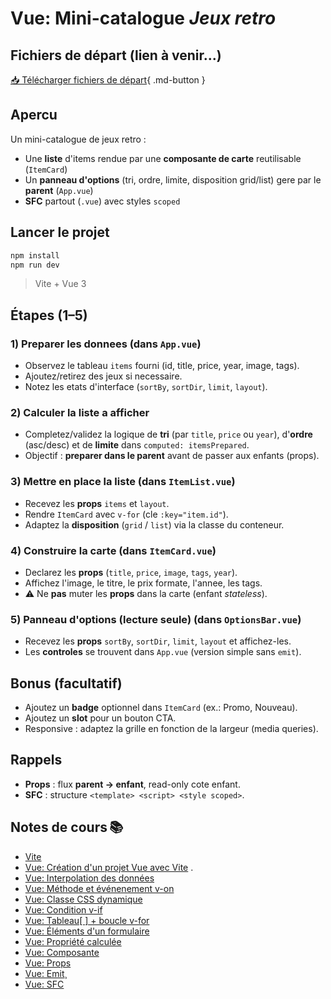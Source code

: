 # Vue: Mini-catalogue *Jeux retro*


## Fichiers de départ (lien à venir...)

[📥 Télécharger fichiers de départ](#){ .md-button }


## Apercu

Un mini-catalogue de jeux retro :

- Une **liste** d'items rendue par une **composante de carte** reutilisable (`ItemCard`)
- Un **panneau d'options** (tri, ordre, limite, disposition grid/list) gere par le **parent** (`App.vue`)
- **SFC** partout (`.vue`) avec styles `scoped`

## Lancer le projet

```bash
npm install
npm run dev
```
> Vite + Vue 3


## Étapes (1–5)

### 1) Preparer les donnees (dans `App.vue`)

- Observez le tableau `items` fourni (id, title, price, year, image, tags).
- Ajoutez/retirez des jeux si necessaire.
- Notez les etats d'interface (`sortBy`, `sortDir`, `limit`, `layout`).

### 2) Calculer la liste a afficher

- Completez/validez la logique de **tri** (par `title`, `price` ou `year`), d'**ordre** (asc/desc) et de **limite** dans `computed: itemsPrepared`.
- Objectif : **preparer dans le parent** avant de passer aux enfants (props).

### 3) Mettre en place la liste (dans `ItemList.vue`)

- Recevez les **props** `items` et `layout`.
- Rendre `ItemCard` avec `v-for` (cle `:key="item.id"`).
- Adaptez la **disposition** (`grid` / `list`) via la classe du conteneur.

### 4) Construire la carte (dans `ItemCard.vue`)

- Declarez les **props** (`title`, `price`, `image`, `tags`, `year`).
- Affichez l'image, le titre, le prix formate, l'annee, les tags.
- ⚠️ Ne **pas** muter les **props** dans la carte (enfant *stateless*).

### 5) Panneau d'options (lecture seule) (dans `OptionsBar.vue`)

- Recevez les **props** `sortBy`, `sortDir`, `limit`, `layout` et affichez-les.
- Les **controles** se trouvent dans `App.vue` (version simple sans `emit`).

## Bonus (facultatif)

- Ajoutez un **badge** optionnel dans `ItemCard` (ex.: Promo, Nouveau).
- Ajoutez un **slot** pour un bouton CTA.
- Responsive : adaptez la grille en fonction de la largeur (media queries).

## Rappels

- **Props** : flux **parent -> enfant**, read-only cote enfant.
- **SFC** : structure `<template> <script> <style scoped>`.


## Notes de cours 📚

- [Vite](https://tim-montmorency.com/timdoc/582-518MO/javascript/vite/)
- [Vue: Création d'un projet Vue avec Vite](../../vue/creation-projet-CLI.html)
.
- [Vue: Interpolation des données](../../vue/interpolation.html)
- [Vue: Méthode et événenement v-on](../../vue/methodes-evenements.md)
- [Vue: Classe CSS dynamique](../../vue/classe-dynamique.md)
- [Vue: Condition v-if](../../vue/condition.md)
- [Vue: Tableau[ ] + boucle v-for](../../vue/boucle.md)
- [Vue: Éléments d'un formulaire](../../vue/elements-de-formulaire.md)
- [Vue: Propriété calculée](../../vue/propriete-calculee.md)
- [Vue: Composante](../../vue/composante.md)
- [Vue: Props](../../vue/props.md)
- [Vue: Emit](../../vue/emit.md)¸
- [Vue: SFC](../../vue/sfc.md)

